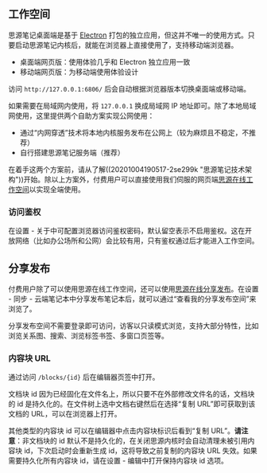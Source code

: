 ## 工作空间

思源笔记桌面端是基于 [Electron](https://www.electronjs.org) 打包的独立应用，但这并不唯一的使用方式。只要启动思源笔记内核后，就能在浏览器上直接使用了，支持移动端浏览器。

* 桌面端网页版：使用体验几乎和 Electron 独立应用一致
* 移动端网页版：为移动端使用体验设计

访问 `http://127.0.0.1:6806/` 后会自动根据浏览器版本切换桌面端或移动端。

如果需要在局域网内使用，将 `127.0.0.1` 换成局域网 IP 地址即可。除了本地局域网使用，这里提供两个自助方案实现公网使用：

* 通过“内网穿透”技术将本地内核服务发布在公网上（较为麻烦且不稳定，不推荐）
* 自行搭建思源笔记服务端（推荐）

在着手这两个方案前，请从了解((20201004190517-2se299k "思源笔记技术架构"))开始。除以上方案外，付费用户可以直接使用我们伺服的网页端[思源在线工作空间](https://ld246.com/xanadu/)以实现全端使用。

### 访问鉴权

在设置 - 关于中可配置浏览器访问鉴权密码，默认留空表示不启用鉴权。这在开放网络（比如办公场所和公网）会比较有用，只有鉴权通过后才能进入工作空间。

## 分享发布

付费用户除了可以使用思源在线工作空间，还可以使用[思源在线分享发布](https://ld246.com/udanax/)。在设置 - 同步 - 云端笔记本中分享发布笔记本后，就可以通过“查看我的分享发布空间”来浏览了。

分享发布空间不需要登录即可访问，访客以只读模式浏览，支持大部分特性，比如浏览关系图、搜索、浏览标签书签、多窗口页签等。

### 内容块 URL

通过访问 `/blocks/{id}` 后在编辑器页签中打开。

文档块 id 因为已经固化在文件名上，所以只要不在外部修改文件名的话，文档块的 id 是持久化的。在文件树上选中文档右键然后在选择“复制 URL”即可获取到该文档的 URL，可以在浏览器上打开。

其他类型的内容块 id 可以在编辑器中点击内容块标识后看到“复制 URL”。**请注意**：非文档块的 id 默认不是持久化的，在关闭思源内核时会自动清理未被引用内容块 id，下次启动时会重新生成 id，这将导致之前复制的内容块 URL 失效。如果需要持久化所有内容块 id，请在设置 - 编辑中打开保持内容块 id 选项。
